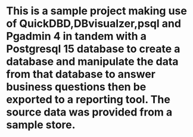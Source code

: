 # This is a sample project making use of QuickDBD,DBvisualzer,psql and Pgadmin 4  in tandem with a Postgresql 15 database to create a database and manipulate the data from that database to answer business questions then be exported to a reporting tool. The source data was provided from a sample store.

